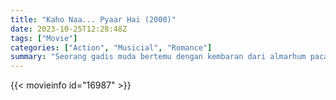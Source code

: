 ```yaml
---
title: "Kaho Naa... Pyaar Hai (2000)"
date: 2023-10-25T12:28:48Z
tags: ["Movie"]
categories: ["Action", "Musicial", "Romance"]
summary: "Seorang gadis muda bertemu dengan kembaran dari almarhum pacarnya dan kini memiliki kesempatan untuk menemukan orang yang telah membunuhnya."
---
```


<mux-player stream-type="on-demand"
src="https://kp3d-my.sharepoint.com/personal/ryoo_kp3d_onmicrosoft_com/_layouts/15/download.aspx?share=EdDUW3Y-rqlApeI8VieItzwBjROCxmJcRUc3HNQagEReBw" prefer-playback="mse" controls>

</mux-player>


{{< movieinfo id="16987" >}}

<script src="https://cdn.jsdelivr.net/npm/@mux/mux-player"></script>

<script type="application/ld+json ">
{
"@context": "https://schema.org/",
"@type": "VideoObject",
"name": "Kaho Naa Pyaar Hai (2000)",
"contentUrl": "https://stream.mux.com/Vs6tnSUolXTiSEcA01eu7PS4A01e1GB7E7tjPUiQZpsC4.m3u8",
"thumbnailUrl": "https://www.themoviedb.org/t/p/original/alALytPcaZyQkzOjnRgHMSRv8fq.jpg?width=314&fit_mode=preserve&time=25",
"uploadDate": "2023-10-25T12:28:48Z",
}

</script>